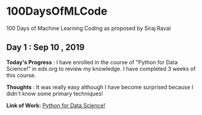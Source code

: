 # 100DaysOfMLCode
100 Days of Machine Learning Coding as proposed by Siraj Raval

## Day 1 : Sep 10 , 2019

**Today's Progress** : I have enrolled in the course of "Python for Data Science!" in edx.org to review my knowledge.
I have completed 3 weeks of this course.

**Thoughts** : It was really easy although I have become surprised because I didn't know some primary techniques!


**Link of Work:**   [Python for Data Science!](https://courses.edx.org/courses/course-v1:UCSanDiegoX+DSE200x+3T2019/course/)



